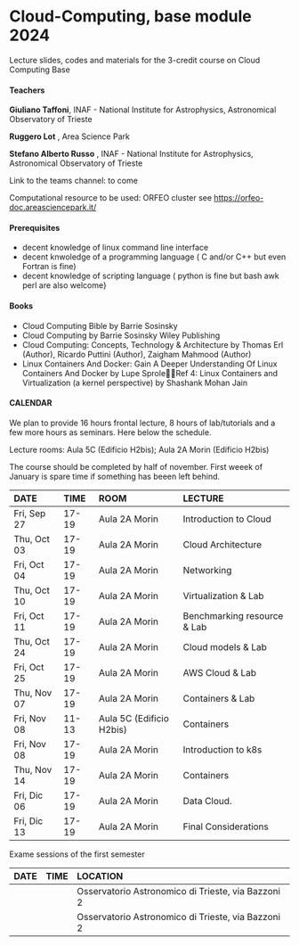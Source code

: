 # Cloud-Computing, base module 2024

Lecture slides, codes and materials for the 3-credit course on Cloud Computing Base


#### Teachers 

**Giuliano Taffoni**, INAF - National Institute for Astrophysics, Astronomical Observatory of Trieste

**Ruggero Lot** , Area Science Park


**Stefano Alberto Russo** , INAF - National Institute for Astrophysics, Astronomical Observatory of Trieste

Link to the teams channel:  to come

Computational resource to be used: ORFEO cluster see https://orfeo-doc.areasciencepark.it/



#### Prerequisites

  - decent knowledge of linux command line interface 
  - decent knwoledge of a programming language ( C and/or C++ but even Fortran is fine)
  - decent knowledge of scripting language  ( python is fine but bash awk perl are also welcome}


#### Books
  - Cloud Computing Bible by Barrie Sosinsky
  - Cloud Computing by Barrie Sosinsky Wiley Publishing
  - Cloud Computing: Concepts, Technology & Architecture by Thomas Erl (Author), Ricardo Puttini (Author), Zaigham Mahmood (Author)
  - Linux Containers And Docker: Gain A Deeper Understanding Of Linux Containers And Docker by Lupe SproleRef 4: Linux Containers and Virtualization (a kernel perspective) by Shashank Mohan Jain


#### CALENDAR

We plan to provide 16 hours frontal lecture, 8 hours of lab/tutorials and a few more hours as seminars.
Here below the schedule. 

Lecture rooms: Aula 5C (Edificio H2bis);  Aula 2A Morin (Edificio H2bis)


The course should be completed by half of november.
First weeek of January is spare time if something has beeen left behind.


| DATE         | TIME  | ROOM          | LECTURE                        |
| :----------  | :-----| :-------------| :------------------------------
| Fri, Sep 27  | 17-19 | Aula 2A Morin | Introduction to Cloud          |        
| Thu, Oct 03  | 17-19 | Aula 2A Morin | Cloud Architecture             |
| Fri, Oct 04  | 17-19 | Aula 2A Morin | Networking                     |
| Thu, Oct 10  | 17-19 | Aula 2A Morin | Virtualization  & Lab          |
| Fri, Oct 11  | 17-19 | Aula 2A Morin | Benchmarking resource  & Lab   |
| Thu, Oct 24  | 17-19 | Aula 2A Morin | Cloud models & Lab             |
| Fri, Oct 25  | 17-19 | Aula 2A Morin | AWS Cloud & Lab                | 
| Thu, Nov 07  | 17-19 | Aula 2A Morin | Containers  & Lab              |
| Fri, Nov 08  | 11-13 | Aula 5C (Edificio H2bis) | Containers                     |
| Fri, Nov 08  | 17-19 | Aula 2A Morin | Introduction to k8s              |
| Thu, Nov 14  | 17-19 | Aula 2A Morin |  Containers          |
| Fri, Dic 06  | 17-19 | Aula 2A Morin | Data Cloud.                    |
| Fri, Dic 13  | 17-19 | Aula 2A Morin | Final Considerations           |

Exame sessions of the first semester

| DATE         | TIME   | LOCATION            |
| :----------  | :----  | :-----------------
|   |  | Osservatorio Astronomico di Trieste, via Bazzoni 2 |
|   |  | Osservatorio Astronomico di Trieste, via Bazzoni 2 |
   


